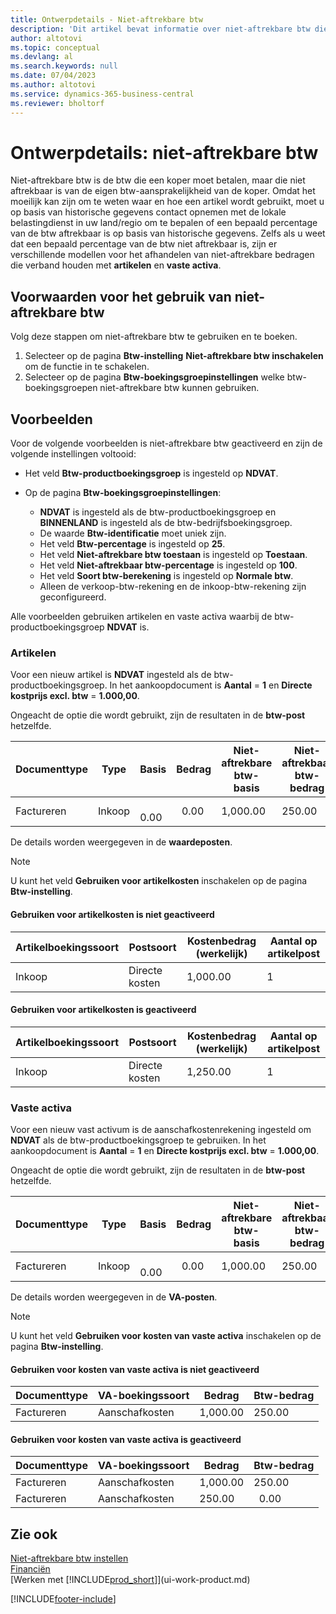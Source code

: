 ```yaml
---
title: Ontwerpdetails - Niet-aftrekbare btw
description: 'Dit artikel bevat informatie over niet-aftrekbare btw die een koper moet betalen, maar die niet aftrekbaar is van de eigen btw-aansprakelijkheid van de koper.'
author: altotovi
ms.topic: conceptual
ms.devlang: al
ms.search.keywords: null
ms.date: 07/04/2023
ms.author: altotovi
ms.service: dynamics-365-business-central
ms.reviewer: bholtorf
---
```


# <a name="design-details-non-deductible-vat"></a>Ontwerpdetails: niet-aftrekbare btw

Niet-aftrekbare btw is de btw die een koper moet betalen, maar die niet aftrekbaar is van de eigen btw-aansprakelijkheid van de koper. Omdat het moeilijk kan zijn om te weten waar en hoe een artikel wordt gebruikt, moet u op basis van historische gegevens contact opnemen met de lokale belastingdienst in uw land/regio om te bepalen of een bepaald percentage van de btw aftrekbaar is op basis van historische gegevens. Zelfs als u weet dat een bepaald percentage van de btw niet aftrekbaar is, zijn er verschillende modellen voor het afhandelen van niet-aftrekbare bedragen die verband houden met **artikelen** en **vaste activa**.

## <a name="prerequisites-for-using-non-deductible-vat"></a>Voorwaarden voor het gebruik van niet-aftrekbare btw

Volg deze stappen om niet-aftrekbare btw te gebruiken en te boeken.

1. Selecteer op de pagina **Btw-instelling** **Niet-aftrekbare btw inschakelen** om de functie in te schakelen.
2. Selecteer op de pagina **Btw-boekingsgroepinstellingen** welke btw-boekingsgroepen niet-aftrekbare btw kunnen gebruiken.

## <a name="examples"></a>Voorbeelden

Voor de volgende voorbeelden is niet-aftrekbare btw geactiveerd en zijn de volgende instellingen voltooid:

- Het veld **Btw-productboekingsgroep** is ingesteld op **NDVAT**.
- Op de pagina **Btw-boekingsgroepinstellingen**:

    - **NDVAT** is ingesteld als de btw-productboekingsgroep en **BINNENLAND** is ingesteld als de btw-bedrijfsboekingsgroep.
    - De waarde **Btw-identificatie** moet uniek zijn.
    - Het veld **Btw-percentage** is ingesteld op **25**.
    - Het veld **Niet-aftrekbare btw toestaan** is ingesteld op **Toestaan**.
    - Het veld **Niet-aftrekbaar btw-percentage** is ingesteld op **100**.
    - Het veld **Soort btw-berekening** is ingesteld op **Normale btw**.
    - Alleen de verkoop-btw-rekening en de inkoop-btw-rekening zijn geconfigureerd.

Alle voorbeelden gebruiken artikelen en vaste activa waarbij de btw-productboekingsgroep **NDVAT** is.

### <a name="items"></a>Artikelen

Voor een nieuw artikel is **NDVAT** ingesteld als de btw-productboekingsgroep. In het aankoopdocument is **Aantal** = **1** en **Directe kostprijs excl. btw** = **1.000,00**.

Ongeacht de optie die wordt gebruikt, zijn de resultaten in de **btw-post** hetzelfde.

| Documenttype | Type | Basis | Bedrag | Niet-aftrekbare btw-basis | Niet-aftrekbaar btw-bedrag |
|---|---|---|---|---|---|
| Factureren | Inkoop |   0.00 |   0.00 | 1,000.00 | 250.00 |

De details worden weergegeven in de **waardeposten**.

> [!NOTE]
> U kunt het veld **Gebruiken voor artikelkosten** inschakelen op de pagina **Btw-instelling**.

#### <a name="use-for-item-cost-isnt-enabled"></a>Gebruiken voor artikelkosten is niet geactiveerd

| Artikelboekingssoort | Postsoort | Kostenbedrag (werkelijk) | Aantal op artikelpost |
|---|---|---|---|
| Inkoop | Directe kosten | 1,000.00 | 1 |

#### <a name="use-for-item-cost-is-enabled"></a>Gebruiken voor artikelkosten is geactiveerd

| Artikelboekingssoort | Postsoort | Kostenbedrag (werkelijk) | Aantal op artikelpost |
|---|---|---|---|
| Inkoop | Directe kosten | 1,250.00 | 1 |

### <a name="fixed-assets"></a>Vaste activa

Voor een nieuw vast activum is de aanschafkostenrekening ingesteld om **NDVAT** als de btw-productboekingsgroep te gebruiken. In het aankoopdocument is **Aantal** = **1** en **Directe kostprijs excl. btw** = **1.000,00**.

Ongeacht de optie die wordt gebruikt, zijn de resultaten in de **btw-post** hetzelfde.

| Documenttype | Type | Basis | Bedrag | Niet-aftrekbare btw-basis | Niet-aftrekbaar btw-bedrag |
|---|---|---|---|---|---|
| Factureren | Inkoop |   0.00 |   0.00 | 1,000.00 | 250.00 |

De details worden weergegeven in de **VA-posten**.

> [!NOTE]
> U kunt het veld **Gebruiken voor kosten van vaste activa** inschakelen op de pagina **Btw-instelling**.

#### <a name="use-for-fixed-asset-cost-isnt-enabled"></a>Gebruiken voor kosten van vaste activa is niet geactiveerd

| Documenttype | VA-boekingssoort | Bedrag | Btw-bedrag |
|---|---|---|---|
| Factureren | Aanschafkosten | 1,000.00 | 250.00 |

#### <a name="use-for-fixed-asset-cost-is-enabled"></a>Gebruiken voor kosten van vaste activa is geactiveerd

| Documenttype | VA-boekingssoort | Bedrag | Btw-bedrag |
|---|---|---|---|
| Factureren | Aanschafkosten | 1,000.00 | 250.00 |
| Factureren | Aanschafkosten | 250.00 |   0.00 |

## <a name="see-also"></a>Zie ook

[Niet-aftrekbare btw instellen](finance-setup-nondeductible-vat.md)  
[Financiën](finance.md)  
[Werken met [!INCLUDE[prod_short](includes/prod_short.md)]](ui-work-product.md)

[!INCLUDE[footer-include](includes/footer-banner.md)]
